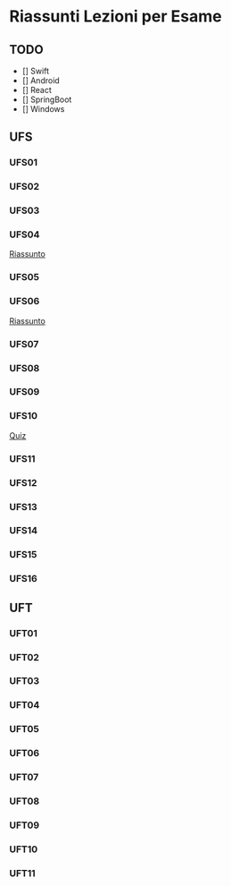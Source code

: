 # Riassunti Lezioni per Esame
## TODO
- [] Swift
- [] Android
- [] React
- [] SpringBoot
- [] Windows

## UFS
### UFS01
### UFS02
### UFS03
### UFS04
[Riassunto](https://github.com/Immortalis202/Note/blob/main/UFS04/Riassunto%20Java.md)
### UFS05
### UFS06
[Riassunto](https://github.com/Immortalis202/Note/blob/main/UFS06/Riassunto.md)
### UFS07
### UFS08
### UFS09
### UFS10
[Quiz](https://github.com/Immortalis202/Note/blob/main/UFS10/Quiz.md)
### UFS11
### UFS12
### UFS13
### UFS14
### UFS15
### UFS16

## UFT
### UFT01
### UFT02
### UFT03
### UFT04
### UFT05
### UFT06
### UFT07
### UFT08
### UFT09
### UFT10
### UFT11


